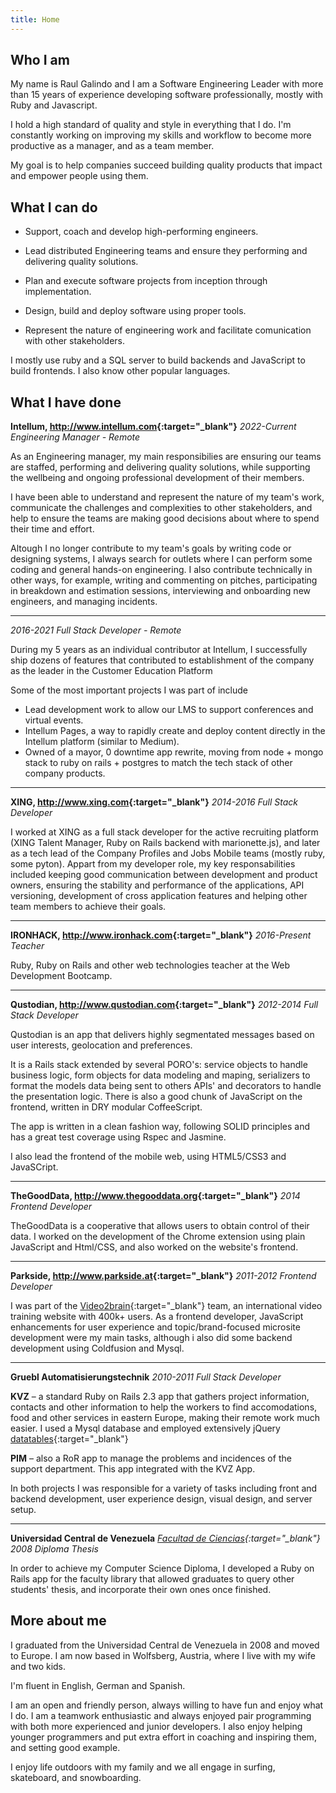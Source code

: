 ```yaml
---
title: Home
---
```


Who I am
--------

My name is Raul Galindo and I am a Software Engineering Leader with more than 15 years of experience developing software professionally, mostly with Ruby and Javascript.

I hold a high standard of quality and style in everything that I do. I'm constantly working on improving my skills and workflow to become more productive as a manager, and as a team member.

My goal is to help companies succeed building quality products that impact and empower people using them.

What I can do
-------------

* Support, coach and develop high-performing engineers.

* Lead distributed Engineering teams and ensure they performing and delivering quality solutions.

* Plan and execute software projects from inception through implementation.

* Design, build and deploy software using proper tools.

* Represent the nature of engineering work and facilitate comunication with other stakeholders.



I mostly use ruby and a SQL server to build backends and JavaScript to build frontends. I also know other popular languages.

What I have done
----------------

**Intellum, <http://www.intellum.com>{:target="_blank"}**
*2022-Current*
*Engineering Manager - Remote*

As an Engineering manager, my main responsibilies are ensuring our teams are staffed, performing and delivering quality solutions, while supporting the wellbeing and ongoing professional development of their members.

I have been able to understand and represent the nature of my team's work, communicate the challenges and complexities to other stakeholders, and help to ensure the teams are making good decisions about where to spend their time and effort.

Altough I no longer contribute to my team's goals by writing code or designing systems, I always search for outlets where I can perform some coding and general hands-on engineering. I also contribute technically in other ways, for example, writing and commenting on pitches, participating in breakdown and estimation sessions, interviewing and onboarding new engineers, and managing incidents.


* * *
*2016-2021*
*Full Stack Developer - Remote*

During my 5 years as an individual contributor at Intellum, I successfully ship dozens of features that contributed to establishment of the company as the leader in the Customer Education Platform

  Some of the most important projects I was part of include

  - Lead development work to allow our LMS to support conferences and virtual events.
  - Intellum Pages, a way to rapidly create and deploy content directly in the Intellum platform (similar to Medium).
  - Owned of a mayor, 0 downtime app rewrite, moving from node + mongo stack to ruby on rails + postgres to match the tech stack of other company products.

* * *

**XING, <http://www.xing.com>{:target="_blank"}**
*2014-2016*
*Full Stack Developer*

I worked at XING as a full stack developer for the active recruiting platform (XING Talent Manager, Ruby on Rails backend with marionette.js), and later as a tech lead of the Company Profiles and Jobs Mobile teams (mostly ruby, some pyton). Appart from my developer role, my key responsabilities included keeping good communication between development and product owners, ensuring the stability and performance of the applications, API versioning, development of cross application features and helping other team members to achieve their goals.

* * *

**IRONHACK, <http://www.ironhack.com>{:target="_blank"}**
*2016-Present*
*Teacher*

Ruby, Ruby on Rails and other web technologies teacher at the Web Development Bootcamp.

* * *

**Qustodian, <http://www.qustodian.com>{:target="_blank"}**
*2012-2014*
*Full Stack Developer*

Qustodian is an app that delivers highly segmentated messages based on user interests, geolocation and preferences.

It is a Rails stack extended by several PORO's: service objects to handle business logic, form objects for data modeling and maping, serializers to format the models data being sent to others APIs' and decorators to handle the presentation logic. There is also a good chunk of JavaScript on the frontend, written in DRY modular CoffeeScript.

The app is written in a clean fashion way, following SOLID principles and has a great test coverage using Rspec and Jasmine.

I also lead the frontend of the mobile web, using HTML5/CSS3 and JavaSCript.

* * *

**TheGoodData, <http://www.thegooddata.org>{:target="_blank"}**
*2014*
*Frontend Developer*

TheGoodData is a cooperative that allows users to obtain control of their data. I worked on the development of the Chrome extension using plain JavaScript and Html/CSS, and also worked on the website's frontend.

* * *

**Parkside, <http://www.parkside.at>{:target="_blank"}**
*2011-2012*
*Frontend Developer*

I was part of the [Video2brain](http://www.video2brain.com){:target="_blank"} team, an international video training website with 400k+ users. As a frontend developer, JavaScript enhancements for user experience and topic/brand-focused microsite development were my main tasks, although i also did some backend development using Coldfusion and Mysql.

* * *

**Gruebl Automatisierungstechnik**
*2010-2011*
*Full Stack Developer*

**KVZ** – a standard Ruby on Rails 2.3 app that gathers project information, contacts and other information to help the workers to find accomodations, food and other services in eastern Europe, making their remote work much easier. I used a Mysql database and employed extensively jQuery [datatables](http://datatables.net){:target="_blank"}

**PIM** – also a RoR app to manage the problems and incidences of the support department. This app integrated with the KVZ App.

In both projects I was responsible for a variety of tasks including front and backend development, user experience design, visual design, and server setup.

* * *

**Universidad Central de Venezuela**
*[Facultad de Ciencias](http://www.ciens.ucv.ve/ciens/){:target="_blank"}*
*2008*
*Diploma Thesis*

In order to achieve my Computer Science Diploma, I developed a Ruby on Rails app for the faculty library that allowed graduates to query other students' thesis, and incorporate their own ones once finished.

More about me
-------------

I graduated from the Universidad Central de Venezuela in 2008 and moved to Europe. I am now based in Wolfsberg, Austria, where I live with my wife and two kids.

I'm fluent in English, German and Spanish.

I am an open and friendly person, always willing to have fun and enjoy what I do. I am a teamwork enthusiastic and always enjoyed pair programming with both more experienced and junior developers. I also enjoy helping younger programmers and put extra effort in coaching and inspiring them, and setting good example.

I enjoy life outdoors with my family and we all engage in surfing, skateboard, and snowboarding.
